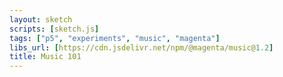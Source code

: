 ```yaml
---
layout: sketch
scripts: [sketch.js]
tags: ["p5", "experiments", "music", "magenta"]
libs_url: [https://cdn.jsdelivr.net/npm/@magenta/music@1.2]
title: Music 101
---
```

